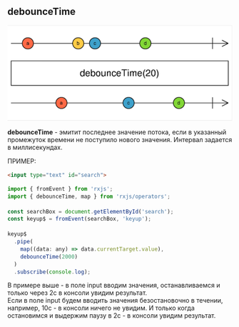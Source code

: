 ## debounceTime

![](./imgs/debounceTime.png)

**debounceTime** - эмитит последнее значение потока, если в указанный промежуток времени не поступило нового значения. Интервал задается в миллисекундах.

ПРИМЕР:

```html
<input type="text" id="search">
```
```js
import { fromEvent } from 'rxjs';
import { debounceTime, map } from 'rxjs/operators';

const searchBox = document.getElementById('search');
const keyup$ = fromEvent(searchBox, 'keyup');

keyup$
  .pipe(
    map((data: any) => data.currentTarget.value),
    debounceTime(2000)
  )
  .subscribe(console.log);
```

В примере выше - в поле input вводим значения, останавливаемся и только через 2с в консоли увидим результат.    
Если в поле input будем вводить значения безостановочно в течении, например, 10с - в консоли ничего не увидим. И только когда остановимся и выдержим паузу в 2с - в консоли увидим результат.  
